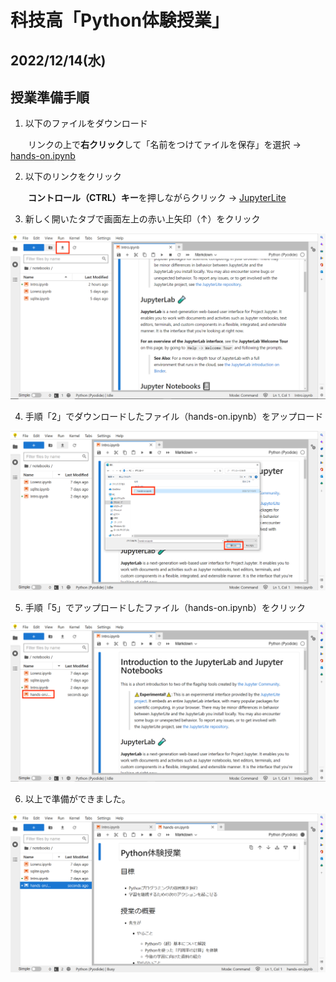 # 科技高「Python体験授業」
2022/12/14(水)
---
## 授業準備手順

1. 以下のファイルをダウンロード

&emsp;　リンクの上で**右クリック**して「名前をつけてァイルを保存」を選択 → <a href="https://raw.githubusercontent.com/kim-kic/kagi-hs/main/hands-on.ipynb" download="hands-on.ipynb">hands-on.ipynb</a>

2. 以下のリンクをクリック

&emsp;　**コントロール（CTRL）キー**を押しながらクリック → [JupyterLite](https://jupyter.org/try-jupyter/lab/)

3. 新しく開いたタブで画面左上の赤い上矢印（↑）をクリック

![2_open_jupyterlab.png](fig_readme//2_open_jupyterlab.png)

4. 手順「2」でダウンロードしたファイル（hands-on.ipynb）をアップロード

![3_upload_ipynb.png](fig_readme//3_upload_ipynb.png)

5. 手順「5」でアップロードしたファイル（hands-on.ipynb）をクリック

![4_open_ipynb.png](fig_readme//4_open_ipynb.png)

6. 以上で準備ができました。

![5_done.png](fig_readme//5_done.png)
